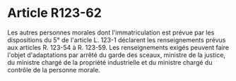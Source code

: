 # Article R123-62

Les autres personnes morales dont l'immatriculation est prévue par les dispositions du 5° de l'article L. 123-1 déclarent les renseignements prévus aux articles R. 123-54 à R. 123-59. Les renseignements exigés peuvent faire l'objet d'adaptations par arrêté du garde des sceaux, ministre de la justice, du ministre chargé de la propriété industrielle et du ministre chargé du contrôle de la personne morale.
